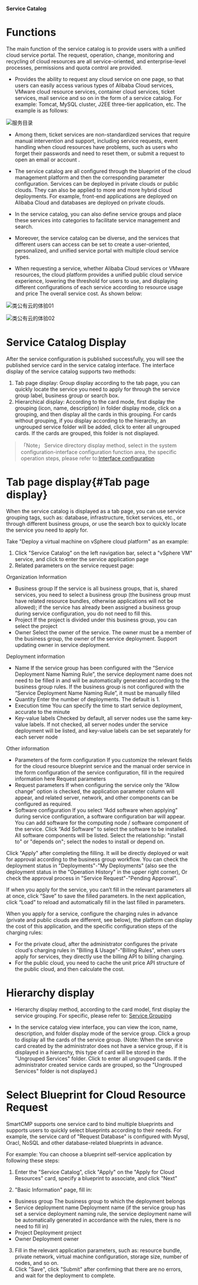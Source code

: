 **Service Catalog**

# Functions

The main function of the service catalog is to provide users with a unified cloud service portal. The request, operation, change, monitoring and recycling of cloud resources are all service-oriented, and enterprise-level processes, permissions and quota control are provided.
+ Provides the ability to request any cloud service on one page, so that users can easily access various types of Alibaba Cloud services, VMware cloud resource services, container cloud services, ticket services, mail service and so on in the form of a service catalog. For example: Tomcat, MySQL cluster, J2EE three-tier application, etc. The example is as follows:

![服务目录](../../picture/Admin/服务目录.png)

+ Among them, ticket services are non-standardized services that require manual intervention and support, including service requests, event handling when cloud resources have problems, such as users who forget their passwords and need to reset them, or submit a request to open an email or account .
+ The service catalog are all configured through the blueprint of the cloud management platform and then the corresponding parameter configuration. Services can be deployed in private clouds or public clouds. They can also be applied to more and more hybrid cloud deployments. For example, front-end applications are deployed on Alibaba Cloud and databases are deployed on private clouds.
+ In the service catalog, you can also define service groups and place these services into categories to facilitate service management and search.
+ Moreover, the service catalog can be diverse, and the services that different users can access can be set to create a user-oriented, personalized, and unified service portal with multiple cloud service types.

+ When requesting a service, whether Alibaba Cloud services or VMware resources, the cloud platform provides a unified public cloud service experience, lowering the threshold for users to use, and displaying different configurations of each service according to resource usage and price The overall service cost. As shown below:

![类公有云的体验01](../../picture/Admin/类公有云的体验01.png)

![类公有云的体验02](../../picture/Admin/类公有云的体验02.png)





# Service Catalog Display
After the service configuration is published successfully, you will see the published service card in the service catalog interface. The interface display of the service catalog supports two methods:
1.	Tab page display: Group display according to the tab page, you can quickly locate the service you need to apply for through the service group label, business group or search box. 
2.	Hierarchical display: According to the card mode, first display the grouping (icon, name, description) in folder display mode, click on a grouping, and then display all the cards in this grouping. For cards without grouping, if you display according to the hierarchy, an ungrouped service folder will be added, click to enter all ungrouped cards. If the cards are grouped, this folder is not displayed. 


>「Note」 Service directory display method, select in the system configuration-interface configuration function area, the specific operation steps, please refer to:[Interface configuration](http://CMP-PUBLIC-IP/help/AdminDoc/09系统管理/#界面配置)

# Tab page display{#Tab page display}

When the service catalog is displayed as a tab page, you can use service grouping tags, such as: database, infrastructure, ticket services, etc., or through different business groups, or use the search box to quickly locate the service you need to apply for. 

Take "Deploy a virtual machine on vSphere cloud platform" as an example:

1. Click "Service Catalog" on the left navigation bar, select a "vSphere VM" service, and click to enter the service application page 
2. Related parameters on the service request page:

 
Organization Information

 +	Business group If the service is all business groups, that is, shared services, you need to select a business group (the business group must have related resource bundles, otherwise applications will not be allowed); if the service has already been assigned a business group during service configuration, you do not need to fill this. 
 +	Project If the project is divided under this business group, you can select the project
 +	Owner Select the owner of the service. The owner must be a member of the business group, the owner of the service deployment. Support updating owner in service deployment. 

Deployment information
 +	Name If the service group has been configured with the “Service Deployment Name Naming Rule”, the service deployment name does not need to be filled in and will be automatically generated according to the business group rules. If the business group is not configured with the “Service Deployment Name Naming Rule”, it must be manually filled 
 +	Quantity Enter the number of deployments. The default is 1.
 +	Execution time You can specify the time to start service deployment, accurate to the minute 
 +	Key-value labels Checked by default, all server nodes use the same key-value labels. If not checked, all server nodes under the service deployment will be listed, and key-value labels can be set separately for each server node 

Other information
 +	Parameters of the form configuration If you customize the relevant fields for the cloud resource blueprint service and the manual order service in the form configuration of the service configuration, fill in the required information here 
Request parameters
 +	Request parameters If when configuring the service only the “Allow change” option is checked, the application parameter column will appear, and related server, network, and other components can be configured as required. 
 +	Software configuration If you select “Add software when applying” during service configuration, a software configuration bar will appear. You can add software for the computing node / software component of the service. Click “Add Software” to select the software to be installed. All software components will be listed. Select the relationship: "install to" or "depends on"; select the nodes to install or depend on.



 Click "Apply" after completing the filling. It will be directly deployed or wait for approval according to the business group workflow. You can check the deployment status in "Deployments"-"My Deployments" (also see the deployment status in the "Operation History" in the upper right corner), Or check the approval process in "Service Request"-"Pending Approval". 

 If when you apply for the service, you can’t fill in the relevant parameters all at once, click “Save” to save the filled parameters. In the next application, click “Load” to reload and automatically fill in the last filled in parameters.

 When you apply for a service, configure the charging rules in advance (private and public clouds are different, see below), the platform can display the cost of this application, and the specific configuration steps of the charging rules:
 +	For the private cloud, after the administrator configures the private cloud's charging rules in "Billing & Usage"-"Billing Rules", when users apply for services, they directly use the billing API to billing charging.
 +	For the public cloud, you need to cache the unit price API structure of the public cloud, and then calculate the cost. 





# Hierarchy display
+ Hierarchy display method, according to the card model, first display the service grouping. For specific, please refer to: [Service Grouping](https://cloudchef.github.io/doc-en/AdminDoc/05ServiceDesign/ServiceGrouping.html) 


+ In the service catalog view interface, you can view the icon, name, description, and folder display mode of the service group. Click a group to display all the cards of the service group. (Note: When the service card created by the administrator does not have a service group, if it is displayed in a hierarchy, this type of card will be stored in the "Ungrouped Services" folder. Click to enter all ungrouped cards. If the administrator created service cards are grouped, so the "Ungrouped Services" folder is not displayed.) 


# Select Blueprint for Cloud Resource Request 
SmartCMP supports one service card to bind multiple blueprints and supports users to quickly select blueprints according to their needs. For example, the service card of "Request Database" is configured with Mysql, Oracl, NoSQL and other database-related blueprints in advance. 

For example: You can choose a blueprint self-service application by following these steps: 

1. Enter the "Service Catalog", click "Apply" on the "Apply for Cloud Resources" card, specify a blueprint to associate, and click "Next" 

2. "Basic Information" page, fill in:

 + Business group The business group to which the deployment belongs 
 + Service deployment name Deployment name (if the service group has set a service deployment naming rule, the service deployment name will be automatically generated in accordance with the rules, there is no need to fill in) 
 + Project Deployment project 
 + Owner Deployment owner

 
3. Fill in the relevant application parameters, such as: resource bundle, private network, virtual machine configuration, storage size, number of nodes, and so on.
4. Click "Save", click "Submit" after confirming that there are no errors, and wait for the deployment to complete. 
